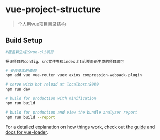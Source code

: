 # vue-project-structure

> 个人用vue项目目录结构

## Build Setup

``` bash
#覆盖新生成的vue-cli项目

把该项目的config、src文件夹和index.html覆盖新生成的项目即可

# 安装基本的依赖
npm add vue vue-router vuex axios compression-webpack-plugin

# serve with hot reload at localhost:8080
npm run dev

# build for production with minification
npm run build

# build for production and view the bundle analyzer report
npm run build --report
```

For a detailed explanation on how things work, check out the [guide](http://vuejs-templates.github.io/webpack/) and [docs for vue-loader](http://vuejs.github.io/vue-loader).
